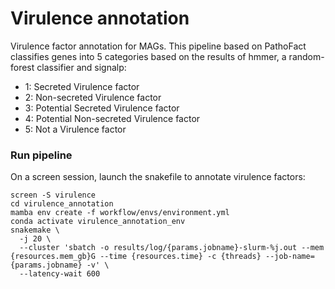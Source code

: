 # Virulence annotation
Virulence factor annotation for MAGs. This pipeline based on PathoFact classifies genes into 5 categories based on the results of hmmer, a random-forest classifier and signalp:

- 1: Secreted Virulence factor
- 2: Non-secreted Virulence factor
- 3: Potential Secreted Virulence factor
- 4: Potential Non-secreted Virulence factor
- 5: Not a Virulence factor

### Run pipeline
On a screen session, launch the snakefile to annotate virulence factors:

```
screen -S virulence
cd virulence_annotation
mamba env create -f workflow/envs/environment.yml
conda activate virulence_annotation_env
snakemake \
  -j 20 \
  --cluster 'sbatch -o results/log/{params.jobname}-slurm-%j.out --mem {resources.mem_gb}G --time {resources.time} -c {threads} --job-name={params.jobname} -v' \
  --latency-wait 600
```
